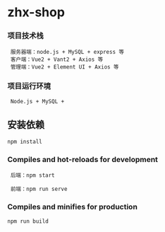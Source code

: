 # zhx-shop

### 项目技术栈
```
 服务器端：node.js + MySQL + express 等
 客户端：Vue2 + Vant2 + Axios 等
 管理端：Vue2 + Element UI + Axios 等
```
### 项目运行环境
```
​ Node.js + MySQL + 
```

## 安装依赖
```
npm install
```

### Compiles and hot-reloads for development
```
 后端：npm start
```
```
 前端：npm run serve
```

### Compiles and minifies for production
```
npm run build
```

